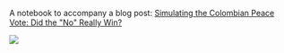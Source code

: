 A notebook to accompany a blog post: [Simulating the Colombian Peace Vote: Did the "No" Really Win?](http://wp.me/p4zXJT-ah)

![](https://si.wsj.net/public/resources/images/BN-QC122_COLPOL_J_20161003151620.jpg)
